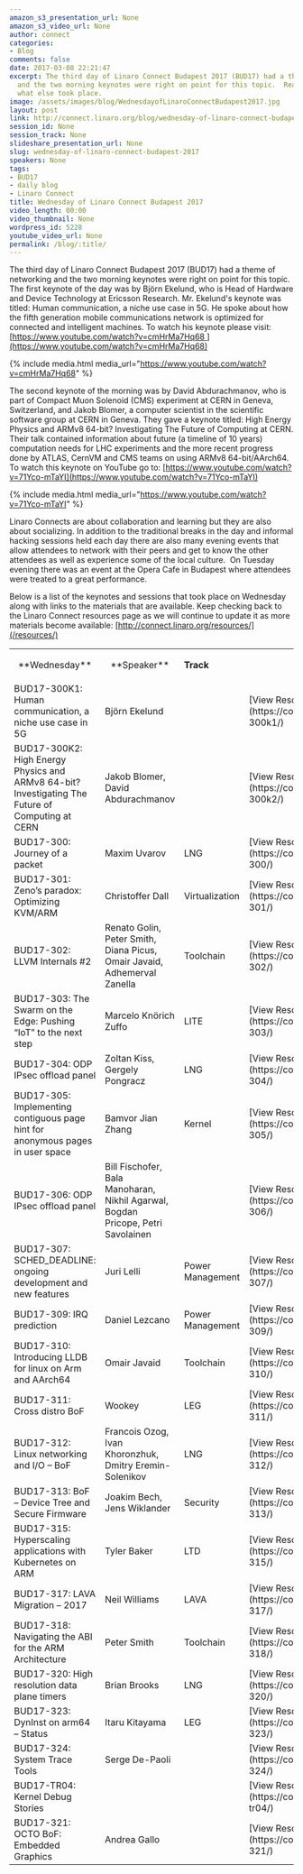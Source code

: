 ```yaml
---
amazon_s3_presentation_url: None
amazon_s3_video_url: None
author: connect
categories:
- Blog
comments: false
date: 2017-03-08 22:21:47
excerpt: The third day of Linaro Connect Budapest 2017 (BUD17) had a theme of networking
  and the two morning keynotes were right on point for this topic.  Read about what
  what else took place.
image: /assets/images/blog/WednesdayofLinaroConnectBudapest2017.jpg
layout: post
link: http://connect.linaro.org/blog/wednesday-of-linaro-connect-budapest-2017/
session_id: None
session_track: None
slideshare_presentation_url: None
slug: wednesday-of-linaro-connect-budapest-2017
speakers: None
tags:
- BUD17
- daily blog
- Linaro Connect
title: Wednesday of Linaro Connect Budapest 2017
video_length: 00:00
video_thumbnail: None
wordpress_id: 5228
youtube_video_url: None
permalink: /blog/:title/
---
```


The third day of Linaro Connect Budapest 2017 (BUD17) had a theme of networking and the two morning keynotes were right on point for this topic. The first keynote of the day was by Björn Ekelund, who is Head of Hardware and Device Technology at Ericsson Research. Mr. Ekelund's keynote was titled: Human communication, a niche use case in 5G. He spoke about how the fifth generation mobile communications network is optimized for connected and intelligent machines. To watch his keynote please visit: [https://www.youtube.com/watch?v=cmHrMa7Hq68 ](https://www.youtube.com/watch?v=cmHrMa7Hq68)

{% include media.html media_url="https://www.youtube.com/watch?v=cmHrMa7Hq68" %}

The second keynote of the morning was by David Abdurachmanov, who is part of Compact Muon Solenoid (CMS) experiment at CERN in Geneva, Switzerland, and Jakob Blomer, a computer scientist in the scientific software group at CERN in Geneva. They gave a keynote titled: High Energy Physics and ARMv8 64-bit? Investigating The Future of Computing at CERN. Their talk contained information about future (a timeline of 10 years) computation needs for LHC experiments and the more recent progress done by ATLAS, CernVM and CMS teams on using ARMv8 64-bit/AArch64. To watch this keynote on YouTube go to: [https://www.youtube.com/watch?v=71Yco-mTaYI](https://www.youtube.com/watch?v=71Yco-mTaYI)

{% include media.html media_url="https://www.youtube.com/watch?v=71Yco-mTaYI" %}

Linaro Connects are about collaboration and learning but they are also about socializing. In addition to the traditional breaks in the day and informal hacking sessions held each day there are also many evening events that allow attendees to network with their peers and get to know the other attendees as well as experience some of the local culture.  On Tuesday evening there was an event at the Opera Cafe in Budapest where attendees were treated to a great performance.

Below is a list of the keynotes and sessions that took place on Wednesday along with links to the materials that are available. Keep checking back to the Linaro Connect resources page as we will continue to update it as more materials become available: [http://connect.linaro.org/resources/](/resources/)

<table >
<tbody >
<tr >

<td style="text-align: center;" markdown="1">
**Wednesday**
</td>

<td style="text-align: center;" markdown="1">
**Speaker**
</td>

<td markdown="1">



**Track**



</td>

<td markdown="1">

</td>
</tr>
<tr >

<td markdown="1">
BUD17-300K1: Human communication, a niche use case in 5G
</td>

<td markdown="1">
Björn Ekelund
</td>

<td markdown="1">

</td>

<td markdown="1">
[View Resources](https://connect.linaro.org/resources/bud17/bud17-300k1/)
</td>
</tr>
<tr >

<td markdown="1">
BUD17-300K2: High Energy Physics and ARMv8 64-bit? Investigating The Future of Computing at CERN
</td>

<td markdown="1">
Jakob Blomer, David Abdurachmanov
</td>

<td markdown="1">

</td>

<td markdown="1">
[View Resources](https://connect.linaro.org/resources/bud17/bud17-300k2/)
</td>
</tr>
<tr >

<td markdown="1">
BUD17-300: Journey of a packet
</td>

<td markdown="1">
Maxim Uvarov
</td>

<td markdown="1">
LNG
</td>

<td markdown="1">
[View Resources](https://connect.linaro.org/resources/bud17/bud17-300/)
</td>
</tr>
<tr >

<td markdown="1">
BUD17-301: Zeno’s paradox: Optimizing KVM/ARM
</td>

<td markdown="1">
Christoffer Dall
</td>

<td markdown="1">
Virtualization
</td>

<td markdown="1">
[View Resources](https://connect.linaro.org/resources/bud17/bud17-301/)
</td>
</tr>
<tr >

<td markdown="1">
BUD17-302: LLVM Internals #2
</td>

<td markdown="1">
Renato Golin, Peter Smith, Diana Picus, Omair Javaid, Adhemerval Zanella
</td>

<td markdown="1">
Toolchain
</td>

<td markdown="1">
[View Resources](https://connect.linaro.org/resources/bud17/bud17-302/)
</td>
</tr>
<tr >

<td markdown="1">
BUD17-303: The Swarm on the Edge: Pushing “IoT” to the next step
</td>

<td markdown="1">
Marcelo Knörich Zuffo
</td>

<td markdown="1">
LITE
</td>

<td markdown="1">
[View Resources](https://connect.linaro.org/resources/bud17/bud17-303/)
</td>
</tr>
<tr >

<td markdown="1">
BUD17-304: ODP IPsec offload panel
</td>

<td markdown="1">
Zoltan Kiss, Gergely Pongracz
</td>

<td markdown="1">
LNG
</td>

<td markdown="1">
[View Resources](https://connect.linaro.org/resources/bud17/bud17-304/)
</td>
</tr>
<tr >

<td markdown="1">
BUD17-305: Implementing contiguous page hint for anonymous pages in user space
</td>

<td markdown="1">
Bamvor Jian Zhang
</td>

<td markdown="1">
Kernel
</td>

<td markdown="1">
[View Resources](https://connect.linaro.org/resources/bud17/bud17-305/)
</td>
</tr>
<tr >

<td markdown="1">
BUD17-306: ODP IPsec offload panel
</td>

<td markdown="1">
Bill Fischofer, Bala Manoharan,
Nikhil Agarwal, Bogdan Pricope, Petri Savolainen
</td>

<td markdown="1">

</td>

<td markdown="1">
[View Resources](https://connect.linaro.org/resources/bud17/bud17-306/)
</td>
</tr>
<tr >

<td markdown="1">
BUD17-307: SCHED_DEADLINE: ongoing development and new features
</td>

<td markdown="1">
Juri Lelli
</td>

<td markdown="1">
Power Management
</td>

<td markdown="1">
[View Resources](https://connect.linaro.org/resources/bud17/bud17-307/)
</td>
</tr>
<tr >

<td markdown="1">
BUD17-309: IRQ prediction
</td>

<td markdown="1">
Daniel Lezcano
</td>

<td markdown="1">
Power Management
</td>

<td markdown="1">
[View Resources](https://connect.linaro.org/resources/bud17/bud17-309/)
</td>
</tr>
<tr >

<td markdown="1">
BUD17-310: Introducing LLDB for linux on Arm and AArch64
</td>

<td markdown="1">
Omair Javaid
</td>

<td markdown="1">
Toolchain
</td>

<td markdown="1">
[View Resources](https://connect.linaro.org/resources/bud17/bud17-310/)
</td>
</tr>
<tr >

<td markdown="1">
BUD17-311: Cross distro BoF
</td>

<td markdown="1">
Wookey
</td>

<td markdown="1">
LEG
</td>

<td markdown="1">
[View Resources](https://connect.linaro.org/resources/bud17/bud17-311/)
</td>
</tr>
<tr >

<td markdown="1">
BUD17-312: Linux networking and I/O – BoF
</td>

<td markdown="1">
Francois Ozog, Ivan Khoronzhuk, Dmitry Eremin-Solenikov
</td>

<td markdown="1">
LNG
</td>

<td markdown="1">
[View Resources](https://connect.linaro.org/resources/bud17/bud17-312/)
</td>
</tr>
<tr >

<td markdown="1">
BUD17-313: BoF – Device Tree and Secure Firmware
</td>

<td markdown="1">
Joakim Bech, Jens Wiklander
</td>

<td markdown="1">
Security
</td>

<td markdown="1">
[View Resources](https://connect.linaro.org/resources/bud17/bud17-313/)
</td>
</tr>
<tr >

<td markdown="1">
BUD17-315: Hyperscaling applications with Kubernetes on ARM
</td>

<td markdown="1">
Tyler Baker
</td>

<td markdown="1">
LTD
</td>

<td markdown="1">
[View Resources](https://connect.linaro.org/resources/bud17/bud17-315/)
</td>
</tr>
<tr >

<td markdown="1">
BUD17-317: LAVA Migration – 2017
</td>

<td markdown="1">
Neil Williams
</td>

<td markdown="1">
LAVA
</td>

<td markdown="1">
[View Resources](https://connect.linaro.org/resources/bud17/bud17-317/)
</td>
</tr>
<tr >

<td markdown="1">
BUD17-318: Navigating the ABI for the ARM Architecture
</td>

<td markdown="1">
Peter Smith
</td>

<td markdown="1">
Toolchain
</td>

<td markdown="1">
[View Resources](https://connect.linaro.org/resources/bud17/bud17-318/)
</td>
</tr>
<tr >

<td markdown="1">
BUD17-320: High resolution data plane timers
</td>

<td markdown="1">
Brian Brooks
</td>

<td markdown="1">
LNG
</td>

<td markdown="1">
[View Resources](https://connect.linaro.org/resources/bud17/bud17-320/)
</td>
</tr>
<tr >

<td markdown="1">
BUD17-323: DynInst on arm64 – Status
</td>

<td markdown="1">
Itaru Kitayama
</td>

<td markdown="1">
LEG
</td>

<td markdown="1">
[View Resources](https://connect.linaro.org/resources/bud17/bud17-323/)
</td>
</tr>
<tr >

<td markdown="1">
BUD17-324: System Trace Tools
</td>

<td markdown="1">
Serge De-Paoli
</td>

<td markdown="1">

</td>

<td markdown="1">
[View Resources](https://connect.linaro.org/resources/bud17/bud17-324/)
</td>
</tr>
<tr >

<td markdown="1">
BUD17-TR04: Kernel Debug Stories
</td>

<td markdown="1">

</td>

<td markdown="1">

</td>

<td markdown="1">
[View Resources](https://connect.linaro.org/resources/bud17/bud17-tr04/)
</td>
</tr>
<tr >

<td markdown="1">
BUD17-321: OCTO BoF: Embedded Graphics
</td>

<td markdown="1">
Andrea Gallo
</td>

<td markdown="1">

</td>

<td markdown="1">
[View Resources](https://connect.linaro.org/resources/bud17/bud17-321/)
</td>
</tr>
</tbody>
</table>
